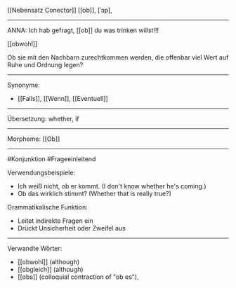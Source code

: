 [[Nebensatz Conector]]
[[ob]], [ˈɔp], 

---
ANNA: Ich hab gefragt, [[ob]] du was trinken willst!!!

[[obwohl]]

Ob sie mit den Nachbarn zurechtkommen werden, die offenbar viel Wert auf Ruhe und Ordnung legen? 

---
Synonyme:
- [[Falls]], [[Wenn]], [[Eventuell]]

---
Übersetzung: whether, if

---
Morpheme:
[[Ob]]

---
#Konjunktion #Frageeinleitend

Verwendungsbeispiele:
- Ich weiß nicht, ob er kommt. (I don't know whether he's coming.)
- Ob das wirklich stimmt? (Whether that is really true?)

Grammatikalische Funktion:
- Leitet indirekte Fragen ein
- Drückt Unsicherheit oder Zweifel aus

---
Verwandte Wörter:
- [[obwohl]] (although)
- [[obgleich]] (although)
- [[obs]] (colloquial contraction of "ob es"), 

